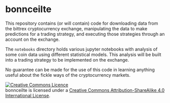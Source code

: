 # bonnceilte

This repository contains (or will contain) code for downloading data from the
bittrex cryptocurrency exchange, manipulating the data to make predictions for
a trading strategy, and executing those strategies through an account on the
exchange.

The `notebooks` directory holds various jupyter notebooks with analysis of
some coin data using different statistical models. This analysis will be built
into a trading strategy to be implemented on the exchange.

No guarantee can be made for the use of this code in learning anything useful
about the fickle ways of the cryptocurrency markets.


<a rel="license" href="http://creativecommons.org/licenses/by-sa/4.0/"><img alt="Creative Commons Licence" style="border-width:0" src="https://i.creativecommons.org/l/by-sa/4.0/88x31.png" /></a><br /><span xmlns:dct="http://purl.org/dc/terms/" property="dct:title">bonnceilte</span> is licensed under a <a rel="license" href="http://creativecommons.org/licenses/by-sa/4.0/">Creative Commons Attribution-ShareAlike 4.0 International License</a>.
